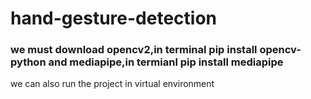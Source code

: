 # hand-gesture-detection
<h3>we must download opencv2,in terminal
pip install opencv-python
and mediapipe,in termianl
pip install mediapipe</h3>
<p>we can also run the project in virtual environment</p>
